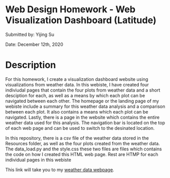 # **Web Design Homework - Web Visualization Dashboard (Latitude)**

Submitted by: Yijing Su

Date: December 12th, 2020


# **Description** 

For this homework, I create a visualization dashboard website using visualizations from weather data. In this webiste, I have created four indiviudal pages that contain the four plots from weather data and a short desciption for each, as well as a means by which each plot can be navigated between each other. The homepage or the landing page of my webiste include a summary for this weather data analysis and a comparison between each plot. It also contains a means which each plot can be navigated. Lastly, there is a page in the website which contains the entire weather data used for this analysis. The navigation bar is located on the top of each web page and can be used to switch to the desinated location.

In this repository, there is a csv file of the weather data stored in the Resources folder, as well as the four plots created from the weather data. The data_load.py and the style.css these two files are files which contains the code on how I created this HTML web page. Rest are HTMP for each individual pages in this webiste

This link will take you to my [weather data webpage](https://dearsu520.github.io/Bootcamp_Web_Homework/).

